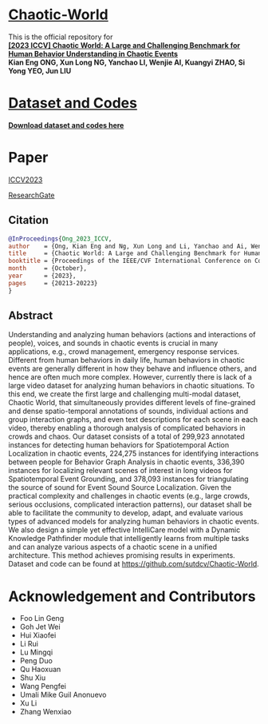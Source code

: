 # [Chaotic-World]([https://sutdcv.github.io/Animal-Kingdom](https://github.com/sutdcv/Chaotic-World))
This is the official repository for <br/>**[[2023 ICCV] Chaotic World: A Large and Challenging Benchmark for Human Behavior Understanding in Chaotic Events](https://openaccess.thecvf.com/content/ICCV2023/html/Ong_Chaotic_World_A_Large_and_Challenging_Benchmark_for_Human_Behavior_ICCV_2023_paper.html)**
<br/>**Kian Eng ONG, Xun Long NG, Yanchao LI, Wenjie AI, Kuangyi ZHAO, Si Yong YEO, Jun LIU**

# [Dataset and Codes](https://forms.gle/KwFW2fa7NCpopcnG8)
**[Download dataset and codes here](https://forms.gle/KwFW2fa7NCpopcnG8)**


# Paper
[ICCV2023](https://openaccess.thecvf.com/content/ICCV2023/html/Ong_Chaotic_World_A_Large_and_Challenging_Benchmark_for_Human_Behavior_ICCV_2023_paper.html)

[ResearchGate](https://www.researchgate.net/profile/Kian-Eng-Ong/publication/373692522_Chaotic_World_A_Large_and_Challenging_Benchmark_for_Human_Behavior_Understanding_in_Chaotic_Events/links/64f87116f160f748d6d1572f/Chaotic-World-A-Large-and-Challenging-Benchmark-for-Human-Behavior-Understanding-in-Chaotic-Events.pdf)

## Citation
```BibTeX
@InProceedings{Ong_2023_ICCV,
author    = {Ong, Kian Eng and Ng, Xun Long and Li, Yanchao and Ai, Wenjie and Zhao, Kuangyi and Yeo, Si Yong and Liu, Jun},
title     = {Chaotic World: A Large and Challenging Benchmark for Human Behavior Understanding in Chaotic Events},
booktitle = {Proceedings of the IEEE/CVF International Conference on Computer Vision (ICCV)},
month     = {October},
year      = {2023},
pages     = {20213-20223}
}
```

## Abstract
Understanding and analyzing human behaviors (actions and interactions of people), voices, and sounds in chaotic events is crucial in many applications, e.g., crowd management, emergency response services. Different from human behaviors in daily life, human behaviors in chaotic events are generally different in how they behave and influence others, and hence are often much more complex. However, currently there is lack of a large video dataset for analyzing human behaviors in chaotic situations. To this end, we create the first large and challenging multi-modal dataset, Chaotic World, that simultaneously provides different levels of fine-grained and dense spatio-temporal annotations of sounds, individual actions and group interaction graphs, and even text descriptions for each scene in each video, thereby enabling a thorough analysis of complicated behaviors in crowds and chaos. Our dataset consists of a total of 299,923 annotated instances for detecting human behaviors for Spatiotemporal Action Localization in chaotic events, 224,275 instances for identifying interactions between people for Behavior Graph Analysis in chaotic events, 336,390 instances for localizing relevant scenes of interest in long videos for Spatiotemporal Event Grounding, and 378,093 instances for triangulating the source of sound for Event Sound Source Localization. Given the practical complexity and challenges in chaotic events (e.g., large crowds, serious occlusions, complicated interaction patterns), our dataset shall be able to facilitate the community to develop, adapt, and evaluate various types of advanced models for analyzing human behaviors in chaotic events. We also design a simple yet effective IntelliCare model with a Dynamic Knowledge Pathfinder module that intelligently learns from multiple tasks and can analyze various aspects of a chaotic scene in a unified architecture. This method achieves promising results in experiments. Dataset and code can be found at https://github.com/sutdcv/Chaotic-World.

# Acknowledgement and Contributors
- Foo Lin Geng
- Goh Jet Wei
- Hui Xiaofei
- Li Rui
- Lu Mingqi
- Peng Duo
- Qu Haoxuan
- Shu Xiu
- Wang Pengfei
- Umali Mike Guil Anonuevo
- Xu Li
- Zhang Wenxiao
